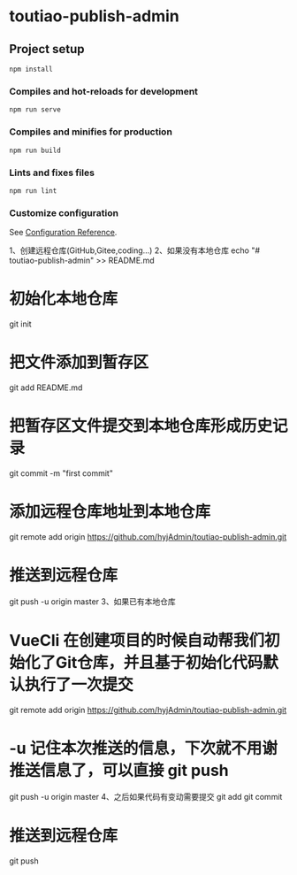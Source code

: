 # toutiao-publish-admin

## Project setup
```
npm install
```

### Compiles and hot-reloads for development
```
npm run serve
```

### Compiles and minifies for production
```
npm run build
```

### Lints and fixes files
```
npm run lint
```

### Customize configuration
See [Configuration Reference](https://cli.vuejs.org/config/).


1、创建远程仓库(GitHub,Gitee,coding...)
2、如果没有本地仓库
  echo "# toutiao-publish-admin" >> README.md
  # 初始化本地仓库
  git init
  # 把文件添加到暂存区
  git add README.md
  # 把暂存区文件提交到本地仓库形成历史记录
  git commit -m "first commit"
  
  # 添加远程仓库地址到本地仓库
  git remote add origin https://github.com/hyjAdmin/toutiao-publish-admin.git
  # 推送到远程仓库
  git push -u origin master
3、如果已有本地仓库
  # VueCli 在创建项目的时候自动帮我们初始化了Git仓库，并且基于初始化代码默认执行了一次提交
  git remote add origin https://github.com/hyjAdmin/toutiao-publish-admin.git
  
  # -u 记住本次推送的信息，下次就不用谢推送信息了，可以直接 git push
  git push -u origin master
4、之后如果代码有变动需要提交
  git add
  git commit
  # 推送到远程仓库 
  git push